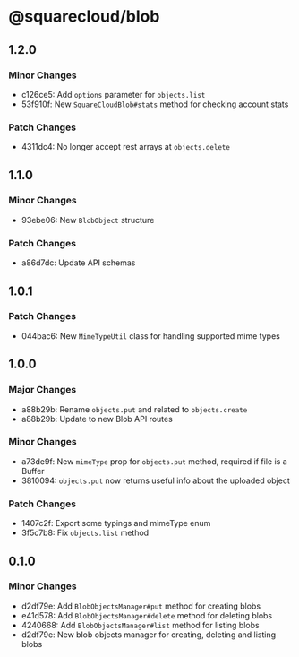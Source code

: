 # @squarecloud/blob

## 1.2.0

### Minor Changes

- c126ce5: Add `options` parameter for `objects.list`
- 53f910f: New `SquareCloudBlob#stats` method for checking account stats

### Patch Changes

- 4311dc4: No longer accept rest arrays at `objects.delete`

## 1.1.0

### Minor Changes

- 93ebe06: New `BlobObject` structure

### Patch Changes

- a86d7dc: Update API schemas

## 1.0.1

### Patch Changes

- 044bac6: New `MimeTypeUtil` class for handling supported mime types

## 1.0.0

### Major Changes

- a88b29b: Rename `objects.put` and related to `objects.create`
- a88b29b: Update to new Blob API routes

### Minor Changes

- a73de9f: New `mimeType` prop for `objects.put` method, required if file is a Buffer
- 3810094: `objects.put` now returns useful info about the uploaded object

### Patch Changes

- 1407c2f: Export some typings and mimeType enum
- 3f5c7b8: Fix `objects.list` method

## 0.1.0

### Minor Changes

- d2df79e: Add `BlobObjectsManager#put` method for creating blobs
- e41d578: Add `BlobObjectsManager#delete` method for deleting blobs
- 4240668: Add `BlobObjectsManager#list` method for listing blobs
- d2df79e: New blob objects manager for creating, deleting and listing blobs
